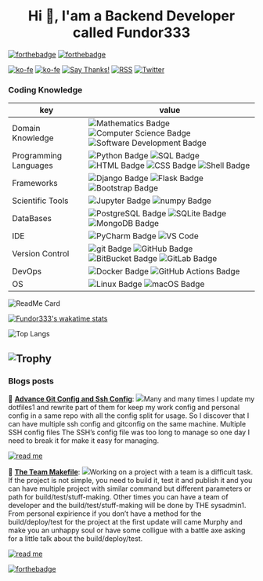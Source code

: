 <h1 align="center">Hi 👋, I'am a Backend Developer called Fundor333</h1>

[![forthebadge](https://forthebadge.com/images/badges/you-didnt-ask-for-this.svg)](https://forthebadge.com)
[![forthebadge](https://forthebadge.com/images/badges/powered-by-electricity.svg)](https://forthebadge.com)

[![ko-fe](https://img.shields.io/badge/Ko--fi-donate-F16061?logo=Ko-fi)](https://ko-fi.com/fundor333)
[![ko-fe](https://img.shields.io/badge/Buy%20me%20a%20coffe-donate-FFDD00?logo=Buy-me-a-Coffee)](https://www.buymeacoffee.com/fundor333)
[![Say Thanks!](https://img.shields.io/badge/Say%20Thanks-thank-1EAEDB.svg)](https://saythanks.io/to/github@fundor333.com)
[![RSS](https://img.shields.io/badge/RSS-read-FFA500?logo=rss)](https:fundor333.com/index.xml)
[![Twitter](https://img.shields.io/badge/Twitter-follow-1DA1F2?logo=twitter)](https://twitter.com/fundor333)

### Coding Knowledge

key                      |value
-------------------------|-------------------------------------------------------------------
Domain Knowledge         | ![Mathematics Badge](https://img.shields.io/badge/-Mathematics-f73e3e?style=flat-square&logo=mathworks&logoColor=white&color=f73e3e) ![Computer Science Badge](https://img.shields.io/badge/-Computer%20Science-7b18a2?style=flat-square&logo=smartthings&logoColor=white&color=7b18a2) ![Software Development Badge](https://img.shields.io/badge/-Software%20Development-fbc157?style=flat-square&logo=webpack&logoColor=000&color=fbc157)
Programming Languages    | ![Python Badge](https://img.shields.io/badge/-Python-3776AB?style=flat-square&logo=Python&logoColor=white&color=3776AB) ![SQL Badge](https://img.shields.io/badge/-SQL-609540?style=flat-square&logo=elastic%20stack&logoColor=white&color=609540) ![HTML Badge](https://img.shields.io/badge/-HTML-E34F26?style=flat-square&logo=HTML5&logoColor=white&color=E34F26) ![CSS Badge](https://img.shields.io/badge/-CSS-1572B6?style=flat-square&logo=CSS3&logoColor=white&color=1572B6) ![Shell Badge](https://img.shields.io/badge/-Shell-4EAA25?style=flat-square&logo=gnu%20bash&logoColor=white&color=4EAA25)
Frameworks               | ![Django Badge](https://img.shields.io/badge/-Django-092E20?style=flat-square&logo=Django&logoColor=white&color=092E20) ![Flask Badge](https://img.shields.io/badge/-Flask-000000?style=flat-square&logo=Flask&logoColor=white&color=000000)  ![Bootstrap Badge](https://img.shields.io/badge/-Bootstrap-7952B3?style=flat-square&logo=Bootstrap&logoColor=white&color=7952B3)
Scientific Tools         | ![Jupyter Badge](https://img.shields.io/badge/-Jupyter-F37626?style=flat-square&logo=Jupyter&logoColor=white&color=F37626) ![numpy Badge](https://img.shields.io/badge/-numpy-013243?style=flat-square&logo=numpy&logoColor=white&color=013243)
DataBases                | ![PostgreSQL Badge](https://img.shields.io/badge/-PostgreSQL-336791?style=flat-square&logo=PostgreSQL&logoColor=white&color=336791) ![SQLite Badge](https://img.shields.io/badge/-SQLite-003B57?style=flat-square&logo=SQLite&logoColor=white&color=003B57) ![MongoDB Badge](https://img.shields.io/badge/-MongoDB-47A248?style=flat-square&logo=MongoDB&logoColor=white&color=47A248) 
IDE               | ![PyCharm Badge](https://img.shields.io/badge/-PyCharm-000?style=flat-square&logo=PyCharm&logoColor=white&color=000)  ![VS Code](https://img.shields.io/badge/visualstudiocode-blue.svg?logo=visual-studio-code&style=flat-square)
Version Control          | ![git Badge](https://img.shields.io/badge/-git-F05032?style=flat-square&logo=git&logoColor=white&color=F05032) ![GitHub Badge](https://img.shields.io/badge/-GitHub-181717?style=flat-square&logo=GitHub&logoColor=white&color=181717) ![BitBucket Badge](https://img.shields.io/badge/-BitBucket-0052CC?style=flat-square&logo=BitBucket&logoColor=white&color=0052CC) ![GitLab Badge](https://img.shields.io/badge/-GitLab-F05032?style=flat-square&logo=GitLab&logoColor=white&color=FCA121)
DevOps                   | ![Docker Badge](https://img.shields.io/badge/-Docker-2496ED?style=flat-square&logo=Docker&logoColor=white&color=2496ED) ![GitHub Actions Badge](https://img.shields.io/badge/-GitHub%20Actions-2088FF?style=flat-square&logo=GitHub%20Actions&logoColor=white&color=2088FF) 
OS                       | ![Linux Badge](https://img.shields.io/badge/-Linux-FCC624?style=flat-square&logo=Linux&logoColor=000&color=FCC624) ![macOS Badge](https://img.shields.io/badge/-macOS-000?style=flat-square&logo=Apple&logoColor=white&color=000)



![ReadMe Card](https://github-readme-stats.vercel.app/api?username=fundor333&show_icons=true&theme=nord&count_private=true)

[![Fundor333's wakatime stats](https://github-readme-stats.vercel.app/api/wakatime?username=Fundor333&theme=nord&count_private=true)](https://github.com/fundor333/github-readme-stats)

![Top Langs](https://github-readme-stats.vercel.app/api/top-langs/?username=fundor333&theme=nord&count_private=true)

## ![Trophy](https://github-profile-trophy.vercel.app/?username=fundor333&no-frame=true&theme=darkhub&no-bg=true)


### Blogs posts
<!-- BLOG-POST-LIST:START -->
 🧋 [**Advance Git Config and Ssh Config**](https://fundor333.com/post/2021/advance-git-config-and-ssh-config/): <img src="https://fundor333.com/post/2021/advance-git-config-and-ssh-config/Advance-git-config-and-ssh-config.jpg"/>Many and many times I update my dotfiles1 and rewrite part of them for keep my work config and personal config in a same repo with all the config split for usage.
So I discover that I can have multiple ssh config and gitconfig on the same machine.
Multiple SSH config files The SSH&rsquo;s config file was too long to manage so one day I need to break it for make it easy for managing. 
 
 [![read me](https://img.shields.io/badge/READ%20MORE-blue?style=for-the-badge)](https://fundor333.com/post/2021/advance-git-config-and-ssh-config/) 

 🍵 [**The Team Makefile**](https://fundor333.com/post/2021/the-team-makefile/): <img src="https://fundor333.com/post/2021/the-team-makefile/The-team-makefile.jpg"/>Working on a project with a team is a difficult task. If the project is not simple, you need to build it, test it and publish it and you can have multiple project with similar command but different parameters or path for build/test/stuff-making. Other times you can have a team of developer and the build/test/stuff-making will be done by THE sysadmin1.
From personal expirience if you don&rsquo;t have a method for the build/deploy/test for the project at the first update will came Murphy and make you an unhappy soul or have some colligue with a battle axe asking for a little talk about the build/deploy/test. 
 
 [![read me](https://img.shields.io/badge/READ%20MORE-blue?style=for-the-badge)](https://fundor333.com/post/2021/the-team-makefile/) 
<!-- BLOG-POST-LIST:END -->

[![forthebadge](https://forthebadge.com/images/badges/check-it-out.svg)](https://fundor333.com)
